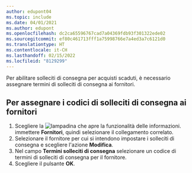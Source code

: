 ```yaml
---
author: edupont04
ms.topic: include
ms.date: 04/01/2021
ms.author: edupont
ms.openlocfilehash: dc2ca65596767cad7a04369fdb93f301322ede02
ms.sourcegitcommit: ef80c461713fff1a75998766e7a4ed3a7c6121d0
ms.translationtype: HT
ms.contentlocale: it-CH
ms.lasthandoff: 02/15/2022
ms.locfileid: "8129299"
---
```

Per abilitare solleciti di consegna per acquisti scaduti, è necessario assegnare termini di solleciti di consegna ai fornitori.  

## <a name="to-assign-delivery-reminder-codes-to-vendors"></a>Per assegnare i codici di solleciti di consegna ai fornitori  

1. Scegliere la ![lampadina che apre la funzionalità delle informazioni.](../../../media/ui-search/search_small.png "Informazioni sull'operazione che si desidera eseguire") immettere **Fornitori**, quindi selezionare il collegamento correlato.  
2. Selezionare il fornitore per cui si intendono impostare i solleciti di consegna e scegliere l'azione **Modifica**.  
3. Nel campo **Termini solleciti di consegna** selezionare un codice di termini di solleciti di consegna per il fornitore.  
4. Scegliere il pulsante **OK**.  
